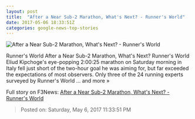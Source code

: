 ```yaml
---
layout: post
title:  "After a Near Sub-2 Marathon, What's Next? - Runner's World"
date: 2017-05-06 18:33:51Z
categories: google-news-top-stories
---
```


![After a Near Sub-2 Marathon, What's Next? - Runner's World](http://www.runnersworld.com/sites/runnersworld.com/files/articles/2017/05/kipchoge-3.jpg)

Runner's World After a Near Sub-2 Marathon, What's Next? Runner's World Eliud Kipchoge's eye-popping 2:00:25 marathon on Saturday morning in Italy fell just short of the two-hour goal he was aiming for, but far exceeded the expectations of most observers. Only three of the 24 running experts surveyed by Runner's World ... and more »


Full story on F3News: [After a Near Sub-2 Marathon, What's Next? - Runner's World](http://www.f3nws.com/n/BHbUpE)

> Posted on: Saturday, May 6, 2017 11:33:51 PM
